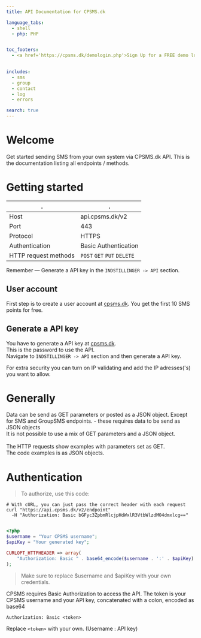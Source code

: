 ```yaml
---
title: API Documentation for CPSMS.dk

language_tabs:
  - shell
  - php: PHP


toc_footers:
  - <a href='https://cpsms.dk/demologin.php'>Sign Up for a FREE demo login</a>
  

includes:
  - sms
  - group
  - contact
  - log
  - errors

search: true
---
```


# Welcome 

Get started sending SMS from your own system via CPSMS.dk API.
This is the documentation listing all endpoints / methods. 

# Getting started
. | .
--------- | ------- 
Host | api.cpsms.dk/v2
Port | 443
Protocol | HTTPS
Authentication | Basic Authentication
HTTP request methods | <code class="post">POST</code>  <code class="get">GET</code>  <code class="put">PUT</code>  <code class="delete">DELETE</code>

<aside class="notice">
Remember — Generate a API key in the <code>INDSTILLINGER -> API</code> section. 
</aside>

## User account

First step is to create a user account at [cpsms.dk](https://www.cpsms.dk/demologin.php).
You get the first 10 SMS points for free.

## Generate a API key

You have to generate a API key at [cpsms.dk](https://cpsms.dk/login).<br>
This is the password to use the API.<br>
Navigate to <code>INDSTILLINGER -> API</code> section and then generate a API key.

<aside class="notice">
For extra security you can turn on IP validating and add the IP adresses('s) you want to allow.
</aside>


# Generally

Data can be send as GET parameters or posted as a JSON object. Except for SMS and GroupSMS endpoints. - these requires data to be send as JSON objects<br>
It is not possible to use a mix of GET parameters and a JSON object.<br><br>
The HTTP requests show examples with parameters set as GET.<br>
The code examples is as JSON objects.
 

 



# Authentication

> To authorize, use this code:


```shell
# With cURL, you can just pass the correct header with each request
curl "https://api.cpsms.dk/v2/endpoint"
  -H "Authorization: Basic bGFyc3ZpbmRlcjpHdWxlR3VtbWlzdMO4dmxlcg=="
```

```php

<?php
$username = "Your CPSMS username";
$apiKey = "Your generated key";

CURLOPT_HTTPHEADER => array(
    "Authorization: Basic " . base64_encode($username . ':' . $apiKey)
);
```





> Make sure to replace $username and $apiKey with your own credentials.

CPSMS requires Basic Authorization to access the API. The token is your CPSMS username and your API key, concatenated with a colon, encoded as base64


`Authorization: Basic <token>`

<aside class="notice">
Replace <code>&lt;token&gt;</code> with your own. (Username : API key)
</aside>


